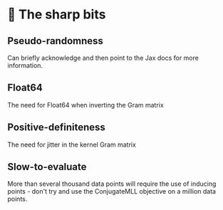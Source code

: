 # 🔪 The sharp bits

## Pseudo-randomness

Can briefly acknowledge and then point to the Jax docs for more information.

## Float64

The need for Float64 when inverting the Gram matrix

## Positive-definiteness

The need for jitter in the kernel Gram matrix

## Slow-to-evaluate

More than several thousand data points will require the use of inducing points - don't try and use the ConjugateMLL objective on a million data points.
